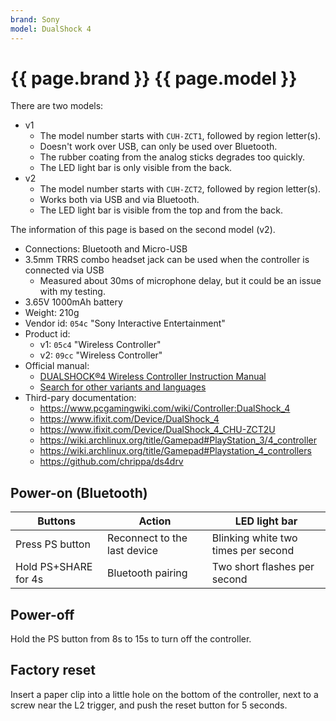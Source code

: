 ```yaml
---
brand: Sony
model: DualShock 4
---
```


# {{ page.brand }} {{ page.model }}

There are two models:

* v1
    * The model number starts with `CUH-ZCT1`, followed by region letter(s).
    * Doesn't work over USB, can only be used over Bluetooth.
    * The rubber coating from the analog sticks degrades too quickly.
    * The LED light bar is only visible from the back.
* v2
    * The model number starts with `CUH-ZCT2`, followed by region letter(s).
    * Works both via USB and via Bluetooth.
    * The LED light bar is visible from the top and from the back.

The information of this page is based on the second model (v2).

* Connections: Bluetooth and Micro-USB
* 3.5mm TRRS combo headset jack can be used when the controller is connected via USB
    * Measured about 30ms of microphone delay, but it could be an issue with my testing.
* 3.65V 1000mAh battery
* Weight: 210g
* Vendor id: `054c` "Sony Interactive Entertainment"
* Product id:
    * v1: `05c4` "Wireless Controller"
    * v2: `09cc` "Wireless Controller"
* Official manual:
    * [DUALSHOCK®4 Wireless Controller Instruction Manual](https://www.playstation.com/content/dam/global_pdc/en/corporate/support/manuals/accessories/ps4-accessories/dualshock4-wireless-controller-cuh-zct2/IND_EN_CUH-ZCT2_DS4%20Wireless%20Controller%20Web.pdf)
    * [Search for other variants and languages](https://duckduckgo.com/?q=filetype%3Apdf+dualshock4-wireless-controller-cuh-zct2)
* Third-pary documentation:
    * <https://www.pcgamingwiki.com/wiki/Controller:DualShock_4>
    * <https://www.ifixit.com/Device/DualShock_4>
    * <https://www.ifixit.com/Device/DualShock_4_CHU-ZCT2U>
    * <https://wiki.archlinux.org/title/Gamepad#PlayStation_3/4_controller>
    * <https://wiki.archlinux.org/title/Gamepad#Playstation_4_controllers>
    * <https://github.com/chrippa/ds4drv>

## Power-on (Bluetooth)

Buttons              | Action                       | LED light bar
-------------------- | ---------------------------- | -------------
Press PS button      | Reconnect to the last device | Blinking white two times per second
Hold PS+SHARE for 4s | Bluetooth pairing            | Two short flashes per second

## Power-off

Hold the PS button from 8s to 15s to turn off the controller.

## Factory reset

Insert a paper clip into a little hole on the bottom of the controller, next to a screw near the L2 trigger, and push the reset button for 5 seconds.
